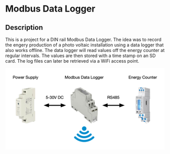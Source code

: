 # Modbus Data Logger

## Description

This is a project for a DIN rail Modbus Data Logger. The idea was to record the engery production of a photo voltaic installation using a data logger that also works offline. The data logger will read values off the energy counter at regular intervals. The values are then stored with a time stamp on an SD card. The log files can later be retrieved via a WiFi access point.

![overview](docs/images/overview.png)

